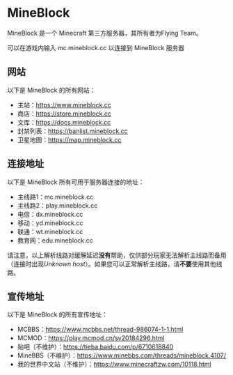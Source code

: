 # MineBlock
MineBlock 是一个 Minecraft 第三方服务器，其所有者为Flying Team。

可以在游戏内输入 mc.mineblock.cc 以连接到 MineBlock 服务器

## 网站
以下是 MineBlock 的所有网站：

* 主站：https://www.mineblock.cc
* 商店：https://store.mineblock.cc
* 文库：https://docs.mineblock.cc
* 封禁列表：https://banlist.mineblock.cc
* 卫星地图：https://map.mineblock.cc

## 连接地址
以下是 MineBlock 所有可用于服务器连接的地址：

* 主线路1：mc.mineblock.cc
* 主线路2：play.mineblock.cc
* 电信：dx.mineblock.cc
* 移动：yd.mineblock.cc
* 联通：wt.mineblock.cc
* 教育网：edu.mineblock.cc

请注意，以上解析线路对缓解延迟**没有**帮助，仅供部分玩家无法解析主线路而备用（连接时出现*Unknown host*）。如果您可以正常解析主线路，请**不要**使用其他线路。

## 宣传地址
以下是 MineBlock 的所有宣传地址：

* MCBBS：https://www.mcbbs.net/thread-986074-1-1.html 
* MCMOD：https://play.mcmod.cn/sv20184296.html 
* 贴吧（不维护）：https://tieba.baidu.com/p/6710618840 
* MineBBS（不维护）：https://www.minebbs.com/threads/mineblock.4107/ 
* 我的世界中文站（不维护）：https://www.minecraftzw.com/10118.html
